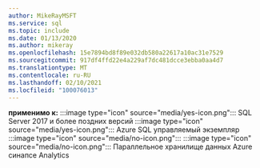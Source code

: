 ```yaml
---
author: MikeRayMSFT
ms.service: sql
ms.topic: include
ms.date: 01/13/2020
ms.author: mikeray
ms.openlocfilehash: 15e7894bd8f89e032db580a22617a10ac31e7529
ms.sourcegitcommit: 917df4ffd22e4a229af7dc481dcce3ebba0aa4d7
ms.translationtype: MT
ms.contentlocale: ru-RU
ms.lasthandoff: 02/10/2021
ms.locfileid: "100076013"
---
```

<Token>**применимо к:** :::image type="icon" source="media/yes-icon.png"::: SQL Server 2017 и более поздних версий :::image type="icon" source="media/yes-icon.png"::: Azure SQL управляемый экземпляр :::image type="icon" source="media/no-icon.png"::: :::image type="icon" source="media/no-icon.png"::: Параллельное хранилище данных Azure синапсе Analytics</Token>

